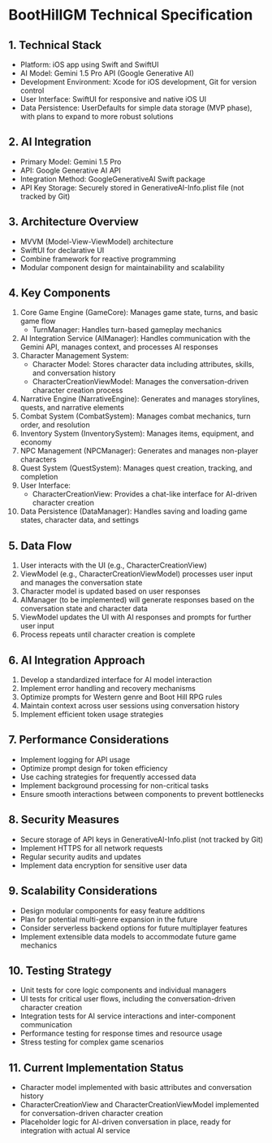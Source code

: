 # BootHillGM Technical Specification

## 1. Technical Stack
- Platform: iOS app using Swift and SwiftUI
- AI Model: Gemini 1.5 Pro API (Google Generative AI)
- Development Environment: Xcode for iOS development, Git for version control
- User Interface: SwiftUI for responsive and native iOS UI
- Data Persistence: UserDefaults for simple data storage (MVP phase), with plans to expand to more robust solutions

## 2. AI Integration
- Primary Model: Gemini 1.5 Pro
- API: Google Generative AI API
- Integration Method: GoogleGenerativeAI Swift package
- API Key Storage: Securely stored in GenerativeAI-Info.plist file (not tracked by Git)

## 3. Architecture Overview
- MVVM (Model-View-ViewModel) architecture
- SwiftUI for declarative UI
- Combine framework for reactive programming
- Modular component design for maintainability and scalability

## 4. Key Components
1. Core Game Engine (GameCore): Manages game state, turns, and basic game flow
   - TurnManager: Handles turn-based gameplay mechanics
2. AI Integration Service (AIManager): Handles communication with the Gemini API, manages context, and processes AI responses
3. Character Management System:
   - Character Model: Stores character data including attributes, skills, and conversation history
   - CharacterCreationViewModel: Manages the conversation-driven character creation process
4. Narrative Engine (NarrativeEngine): Generates and manages storylines, quests, and narrative elements
5. Combat System (CombatSystem): Manages combat mechanics, turn order, and resolution
6. Inventory System (InventorySystem): Manages items, equipment, and economy
7. NPC Management (NPCManager): Generates and manages non-player characters
8. Quest System (QuestSystem): Manages quest creation, tracking, and completion
9. User Interface:
   - CharacterCreationView: Provides a chat-like interface for AI-driven character creation
10. Data Persistence (DataManager): Handles saving and loading game states, character data, and settings

## 5. Data Flow
1. User interacts with the UI (e.g., CharacterCreationView)
2. ViewModel (e.g., CharacterCreationViewModel) processes user input and manages the conversation state
3. Character model is updated based on user responses
4. AIManager (to be implemented) will generate responses based on the conversation state and character data
5. ViewModel updates the UI with AI responses and prompts for further user input
6. Process repeats until character creation is complete

## 6. AI Integration Approach
1. Develop a standardized interface for AI model interaction
2. Implement error handling and recovery mechanisms
3. Optimize prompts for Western genre and Boot Hill RPG rules
4. Maintain context across user sessions using conversation history
5. Implement efficient token usage strategies

## 7. Performance Considerations
- Implement logging for API usage
- Optimize prompt design for token efficiency
- Use caching strategies for frequently accessed data
- Implement background processing for non-critical tasks
- Ensure smooth interactions between components to prevent bottlenecks

## 8. Security Measures
- Secure storage of API keys in GenerativeAI-Info.plist (not tracked by Git)
- Implement HTTPS for all network requests
- Regular security audits and updates
- Implement data encryption for sensitive user data

## 9. Scalability Considerations
- Design modular components for easy feature additions
- Plan for potential multi-genre expansion in the future
- Consider serverless backend options for future multiplayer features
- Implement extensible data models to accommodate future game mechanics

## 10. Testing Strategy
- Unit tests for core logic components and individual managers
- UI tests for critical user flows, including the conversation-driven character creation
- Integration tests for AI service interactions and inter-component communication
- Performance testing for response times and resource usage
- Stress testing for complex game scenarios

## 11. Current Implementation Status
- Character model implemented with basic attributes and conversation history
- CharacterCreationView and CharacterCreationViewModel implemented for conversation-driven character creation
- Placeholder logic for AI-driven conversation in place, ready for integration with actual AI service

